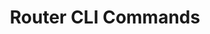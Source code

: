 ---
layout: single
title: "Router CLI Commands"
permalink: /network-practice/p3-router-config
toc: true
breadcrumbs: true
sidebar:
  - title: "Practical Topics"
    image: /assets/images/logo.png
    image_alt: "image"
    nav: network-practice
taxonomy: markup
---